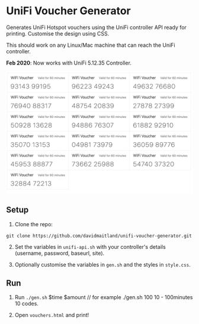 # UniFi Voucher Generator

Generates UniFi Hotspot vouchers using the UniFi controller API ready for printing. Customise the design using CSS.

This should work on any Linux/Mac machine that can reach the UniFi controller.

**Feb 2020**: Now works with UniFi 5.12.35 Controller.

![Preview of generated output](preview.png)

## Setup

1. Clone the repo:

```
git clone https://github.com/davidmaitland/unifi-voucher-generator.git
```

2. Set the variables in `unifi-api.sh` with your controller's details (username, password, baseurl, site).

3. Optionally customise the variables in `gen.sh` and the styles in `style.css`.

## Run

1. Run `./gen.sh` $time $amount // for example ./gen.sh 100 10  - 100minutes 10 codes. 

2. Open `vouchers.html` and print!
